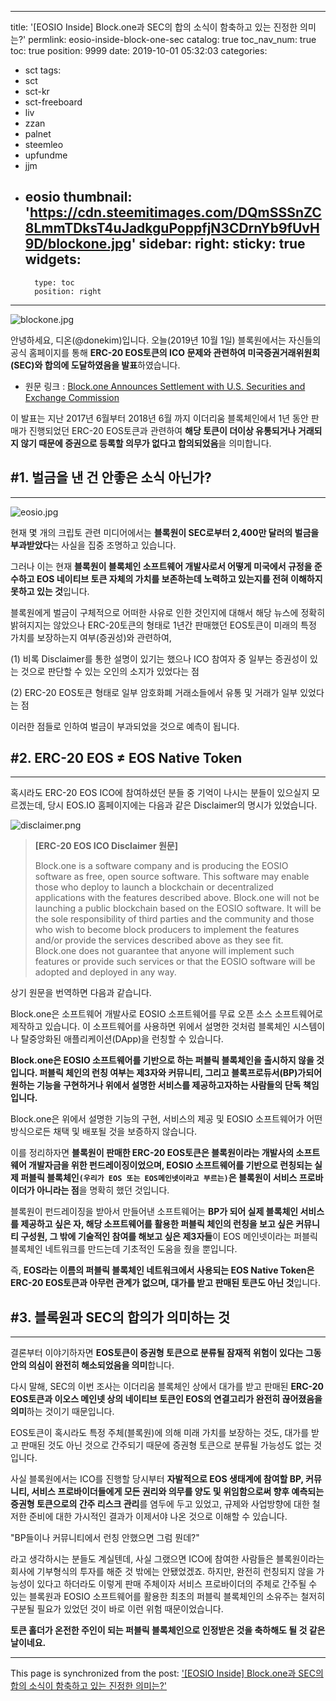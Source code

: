 
---
title: '[EOSIO Inside] Block.one과 SEC의 합의 소식이 함축하고 있는 진정한 의미는?'
permlink: eosio-inside-block-one-sec
catalog: true
toc_nav_num: true
toc: true
position: 9999
date: 2019-10-01 05:32:03
categories:
- sct
tags:
- sct
- sct-kr
- sct-freeboard
- liv
- zzan
- palnet
- steemleo
- upfundme
- jjm
- eosio
thumbnail: 'https://cdn.steemitimages.com/DQmSSSnZC8LmmTDksT4uJadkguPoppfjN3CDrnYb9fUvH9D/blockone.jpg'
sidebar:
    right:
        sticky: true
widgets:
    -
        type: toc
        position: right
---


![blockone.jpg](https://cdn.steemitimages.com/DQmSSSnZC8LmmTDksT4uJadkguPoppfjN3CDrnYb9fUvH9D/blockone.jpg)

안녕하세요, 디온(@donekim)입니다. 오늘(2019년 10월 1일) 블록원에서는 자신들의 공식 홈페이지를 통해 **ERC-20 EOS토큰의 ICO 문제와 관련하여 미국증권거래위원회(SEC)와 합의에 도달하였음을 발표**하였습니다. 


- 원문 링크 : [Block.one Announces Settlement with U.S. Securities and Exchange Commission
](https://block.one/news/block-one-announces-settlement-with-us-securities-and-exchange-commission/)


이 발표는 지난 2017년 6월부터 2018년 6월 까지 이더리움 블록체인에서 1년 동안 판매가 진행되었던 ERC-20 EOS토큰과 관련하여 **해당 토큰이 더이상 유통되거나 거래되지 않기 때문에 증권으로 등록할 의무가 없다고 합의되었음**을 의미합니다.
 

## #1. 벌금을 낸 건 안좋은 소식 아닌가?
---
![eosio.jpg](https://cdn.steemitimages.com/DQmdY6WSryuhxk9m6WHhkvJTEUieRq3dz4vVBdAtmXTmz8K/eosio.jpg)


현재 몇 개의 크립토 관련 미디어에서는 **블록원이 SEC로부터 2,400만 달러의 벌금을 부과받았다**는 사실을 집중 조명하고 있습니다.

그러나 이는 현재 **블록원이 블록체인 소프트웨어 개발사로서 어떻게 미국에서 규정을 준수하고 EOS 네이티브 토큰 자체의 가치를 보존하는데 노력하고 있는지를 전혀 이해하지 못하고 있는 것**입니다.

블록원에게 벌금이 구체적으로 어떠한 사유로 인한 것인지에 대해서 해당 뉴스에 정확히 밝혀지지는 않았으나 ERC-20토큰의 형태로 1년간 판매했던 EOS토큰이 미래의 특정 가치를 보장하는지 여부(증권성)와 관련하여, 

(1) 비록 Disclaimer를 통한 설명이 있기는 했으나 ICO 참여자 중 일부는 증권성이 있는 것으로 판단할 수 있는 오인의 소지가 있었다는 점

(2)  ERC-20 EOS토큰 형태로 일부 암호화폐 거래소들에서 유통 및 거래가 일부 있었다는 점

이러한 점들로 인하여 벌금이 부과되었을 것으로 예측이 됩니다.

## #2. ERC-20 EOS ≠ EOS Native Token
---

혹시라도 ERC-20 EOS ICO에 참여하셨던 분들 중 기억이 나시는 분들이 있으실지 모르겠는데, 당시 EOS.IO 홈페이지에는 다음과 같은 Disclaimer의 명시가 있었습니다.


![disclaimer.png](https://cdn.steemitimages.com/DQme4PykwQESRSWaUpRXCdRwiZGcR8eVTdzV78a1ZkxQvwr/disclaimer.png)

> **[ERC-20 EOS ICO Disclaimer 원문]**
>
> Block.one is a software company and is producing the EOSIO software as free, open source software. This software may enable those who deploy to launch a blockchain or decentralized applications with the features described above. Block.one will not be launching a public blockchain based on the EOSIO software. It will be the sole responsibility of third parties and the community and those who wish to become block producers to implement the features and/or provide the services described above as they see fit. Block.one does not guarantee that anyone will implement such features or provide such services or that the EOSIO software will be adopted and deployed in any way.

상기 원문을 번역하면 다음과 같습니다.

Block.one은 소프트웨어 개발사로 EOSIO 소프트웨어를 무료 오픈 소스 소프트웨어로 제작하고 있습니다. 이 소프트웨어를 사용하면 위에서 설명한 것처럼 블록체인 시스템이나 탈중앙화된 애플리케이션(DApp)을 런칭할 수 있습니다. 

**Block.one은 EOSIO 소프트웨어를 기반으로 하는 퍼블릭 블록체인을 출시하지 않을 것입니다. 퍼블릭 체인의 런칭 여부는 제3자와 커뮤니티, 그리고 블록프로듀서(BP)가되어 원하는 기능을 구현하거나 위에서 설명한 서비스를 제공하고자하는 사람들의 단독 책임입니다.** 

Block.one은 위에서 설명한 기능의 구현, 서비스의 제공 및 EOSIO 소프트웨어가 어떤 방식으로든 채택 및 배포될 것을 보증하지 않습니다.


이를 정리하자면 **블록원이 판매한 ERC-20 EOS토큰은 블록원이라는 개발사의 소프트웨어 개발자금을 위한 펀드레이징이었으며, EOSIO 소프트웨어를 기반으로 런칭되는 실제 퍼블릭 블록체인`(우리가 EOS 또는 EOS메인넷이라고 부르는)`은 블록원이 서비스 프로바이더가 아니라는 점**을 명확히 했던 것입니다.

블록원이 펀드레이징을 받아서 만들어낸 소프트웨어는 **BP가 되어 실제 블록체인 서비스를 제공하고 싶은 자, 해당 소프트웨어를 활용한 퍼블릭 체인의 런칭을 보고 싶은 커뮤니티 구성원, 그 밖에 기술적인 참여를 해보고 싶은 제3자들**이 EOS 메인넷이라는 퍼블릭 블록체인 네트워크를 만드는데 기초적인 도움을 줬을 뿐입니다.

즉, **EOS라는 이름의 퍼블릭 블록체인 네트워크에서 사용되는 EOS Native Token은 ERC-20 EOS토큰과 아무런 관계가 없으며, 대가를 받고 판매된 토큰도 아닌 것**입니다.


## #3. 블록원과 SEC의 합의가 의미하는 것
---

결론부터 이야기하자면 **EOS토큰이 증권형 토큰으로 분류될 잠재적 위험이 있다는 그동안의 의심이 완전히 해소되었음을 의미**합니다. 

다시 말해, SEC의 이번 조사는 이더리움 블록체인 상에서 대가를 받고 판매된 **ERC-20 EOS토큰과 이오스 메인넷 상의 네이티브 토큰인 EOS의 연결고리가 완전히 끊어졌음을 의미**하는 것이기 때문입니다.

EOS토큰이 혹시라도 특정 주체(블록원)에 의해 미래 가치를 보장하는 것도, 대가를 받고 판매된 것도 아닌 것으로 간주되기 때문에 증권형 토큰으로 분류될 가능성도 없는 것입니다. 

사실 블록원에서는 ICO를 진행할 당시부터 **자발적으로 EOS 생태계에 참여할 BP, 커뮤니티, 서비스 프로바이더들에게 모든 권리와 의무를 양도 및 위임함으로써 향후 예측되는 증권형 토큰으로의 간주 리스크 관리**를 염두에 두고 있었고, 규제와 사업방향에 대한 철저한 준비에 대한 가시적인 결과가 이제서야 나온 것으로 이해할 수 있습니다.

"BP들이나 커뮤니티에서 런칭 안했으면 그럼 뭔데?"

라고 생각하시는 분들도 계실텐데, 사실 그랬으면 ICO에 참여한 사람들은 블록원이라는 회사에 기부형식의 투자를 해준 것 밖에는 안됐었겠죠. 하지만, 완전히 런칭되지 않을 가능성이 있다고 하더라도 이렇게 판매 주체이자 서비스 프로바이더의 주체로 간주될 수 있는 블록원과 EOSIO 소프트웨어를 활용한 최초의 퍼블릭 블록체인의 소유주는 철저히 구분될 필요가 있었던 것이 바로 이런 위험 때문이었습니다.

**토큰 홀더가 온전한 주인이 되는 퍼블릭 블록체인으로 인정받은 것을 축하해도 될 것 같은 날이네요.**

- - -

This page is synchronized from the post: ['[EOSIO Inside] Block.one과 SEC의 합의 소식이 함축하고 있는 진정한 의미는?'](https://steemit.com/@donekim/eosio-inside-block-one-sec)
